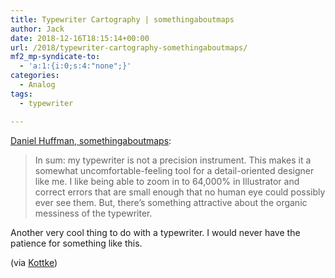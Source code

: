 ```yaml
---
title: Typewriter Cartography | somethingaboutmaps
author: Jack
date: 2018-12-16T18:15:14+00:00
url: /2018/typewriter-cartography-somethingaboutmaps/
mf2_mp-syndicate-to:
  - 'a:1:{i:0;s:4:"none";}'
categories:
  - Analog
tags:
  - typewriter

---
```

[Daniel Huffman, somethingaboutmaps][1]:

> In sum: my typewriter is not a precision instrument. This makes it a somewhat uncomfortable-feeling tool for a detail-oriented designer like me. I like being able to zoom in to 64,000% in Illustrator and correct errors that are small enough that no human eye could possibly ever see them. But, there’s something attractive about the organic messiness of the typewriter.

Another very cool thing to do with a typewriter. I would never have the patience for something like this.

(via [Kottke][2])

 [1]: https://somethingaboutmaps.wordpress.com/2018/11/26/typewriter-cartography/
 [2]: https://kottke.org/18/12/typewriter-maps